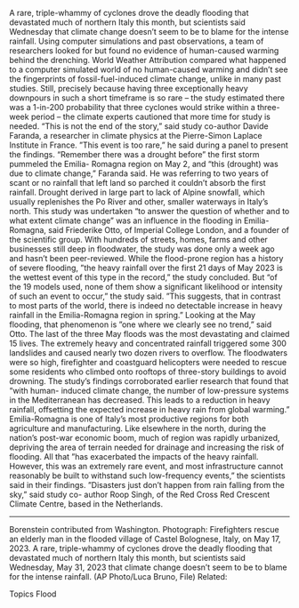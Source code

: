 A rare, triple-whammy of cyclones drove the deadly flooding that devastated much of northern Italy this month, but scientists said Wednesday that climate change doesn’t seem to be to blame for the intense rainfall.
Using computer simulations and past observations, a team of researchers looked for but found no evidence of human-caused warming behind the drenching. World Weather Attribution compared what happened to a computer simulated world of no human-caused warming and didn’t see the fingerprints of fossil-fuel-induced climate change, unlike in many past studies.
Still, precisely because having three exceptionally heavy downpours in such a short timeframe is so rare – the study estimated there was a 1-in-200 probability that three cyclones would strike within a three-week period – the climate experts cautioned that more time for study is needed.
“This is not the end of the story,” said study co-author Davide Faranda, a researcher in climate physics at the Pierre-Simon Laplace Institute in France. ”This event is too rare,” he said during a panel to present the findings.
“Remember there was a drought before” the first storm pummeled the Emilia- Romagna region on May 2, and “this (drought) was due to climate change,” Faranda said. He was referring to two years of scant or no rainfall that left land so parched it couldn’t absorb the first rainfall. Drought derived in large part to lack of Alpine snowfall, which usually replenishes the Po River and other, smaller waterways in Italy’s north.
This study was undertaken “to answer the question of whether and to what extent climate change” was an influence in the flooding in Emilia-Romagna, said Friederike Otto, of Imperial College London, and a founder of the scientific group.
With hundreds of streets, homes, farms and other businesses still deep in floodwater, the study was done only a week ago and hasn’t been peer-reviewed.
While the flood-prone region has a history of severe flooding, ”the heavy rainfall over the first 21 days of May 2023 is the wettest event of this type in the record,” the study concluded.
But “of the 19 models used, none of them show a significant likelihood or intensity of such an event to occur,” the study said. ”This suggests, that in contrast to most parts of the world, there is indeed no detectable increase in heavy rainfall in the Emilia-Romagna region in spring.”
Looking at the May flooding, that phenomenon is ”one where we clearly see no trend,” said Otto.
The last of the three May floods was the most devastating and claimed 15 lives. The extremely heavy and concentrated rainfall triggered some 300 landslides and caused nearly two dozen rivers to overflow. The floodwaters were so high, firefighter and coastguard helicopters were needed to rescue some residents who climbed onto rooftops of three-story buildings to avoid drowning.
The study’s findings corroborated earlier research that found that “with human- induced climate change, the number of low-pressure systems in the Mediterranean has decreased. This leads to a reduction in heavy rainfall, offsetting the expected increase in heavy rain from global warming.”
Emilia-Romagna is one of Italy’s most productive regions for both agriculture and manufacturing. Like elsewhere in the north, during the nation’s post-war economic boom, much of region was rapidly urbanized, depriving the area of terrain needed for drainage and increasing the risk of flooding.
All that ”has exacerbated the impacts of the heavy rainfall. However, this was an extremely rare event, and most infrastructure cannot reasonably be built to withstand such low-frequency events,” the scientists said in their findings.
”Disasters just don’t happen from rain falling from the sky,” said study co- author Roop Singh, of the Red Cross Red Crescent Climate Centre, based in the Netherlands.
___
Borenstein contributed from Washington.
Photograph: Firefighters rescue an elderly man in the flooded village of Castel Bolognese, Italy, on May 17, 2023. A rare, triple-whammy of cyclones drove the deadly flooding that devastated much of northern Italy this month, but scientists said Wednesday, May 31, 2023 that climate change doesn’t seem to be to blame for the intense rainfall. (AP Photo/Luca Bruno, File)
Related:

Topics
Flood
